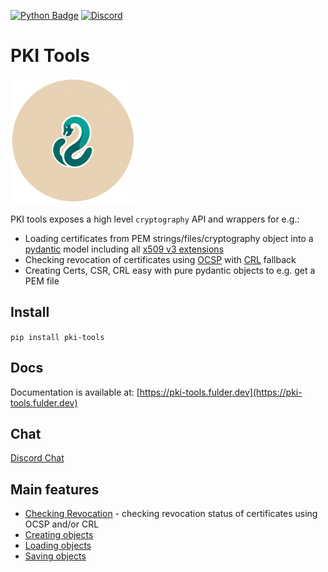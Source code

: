 [![Python Badge](https://img.shields.io/badge/python-3.8%2B-7393B3.svg?style=for-the-badge&logo=python&logoColor=white)](https://devguide.python.org/versions/)
[![Discord](https://img.shields.io/badge/chat-gray?style=for-the-badge&logo=discord&logoColor=white)](https://discord.gg/6E6Uw7Tm)

# PKI Tools
<img src="./docs/img/icon2.png" alt="pki-tools logo" style="height: 200px; width:200px;"/>

PKI tools exposes a high level `cryptography` API and wrappers for e.g.:

* Loading certificates from PEM strings/files/cryptography object into
  a [pydantic][pydantic-docs] model including all
  [x509 v3 extensions][ext-draft]
* Checking revocation of certificates using [OCSP][ocsp-draft] with
  [CRL][crl-draft] fallback
* Creating Certs, CSR, CRL easy with pure pydantic objects to e.g. get a
  PEM file

## Install

`pip install pki-tools`

## Docs

Documentation is available
at: [https://pki-tools.fulder.dev](https://pki-tools.fulder.dev)

## Chat

[Discord Chat](https://discord.gg/6E6Uw7Tm)

## Main features

* [Checking Revocation][revoke-check] - checking revocation status of certificates using OCSP and/or CRL
* [Creating objects][create-objects]
* [Loading objects][load-objects]
* [Saving objects][save-objects]


[pydantic-docs]: https://docs.pydantic.dev/latest/

[ocsp-draft]: https://datatracker.ietf.org/doc/html/rfc5280.html#section-4.2.2.1

[crl-draft]: https://datatracker.ietf.org/doc/html/rfc5280.html#section-4.2.1.13

[ext-draft]: https://datatracker.ietf.org/doc/html/rfc5280.html#section-4.2

[revoke-check]: https://pki-tools.fulder.dev/funcs/check_revocation/#pki_tools.funcs.check_revocation.is_revoked--examples

[create-objects]: https://pki-tools.fulder.dev/#creating-x509-objects

[load-objects]: https://pki-tools.fulder.dev/#loading-x509-objects

[save-objects]: https://pki-tools.fulder.dev/#saving-x509-objects